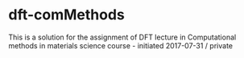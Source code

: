 # dft-comMethods
This is a solution for the assignment of DFT lecture in Computational methods in materials science course - initiated 2017-07-31 / private
